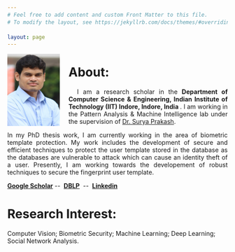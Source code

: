 ```yaml
---
# Feel free to add content and custom Front Matter to this file.
# To modify the layout, see https://jekyllrb.com/docs/themes/#overriding-theme-defaults

layout: page
---
```


<img style="float: left; width: 120px; height: 165px; padding-right: 20px;" alt="" src="pictures/vivek.jpg"> 

# About: #
<p style='text-align: justify;'>&nbsp; I am a research scholar in the <b> Department of Computer Science &amp; Engineering, Indian Institute of Technology (IIT) Indore, Indore, India </b>. I am working in the Pattern Analysis & Machine Intelligence lab under the supervision of  <a href="http://www.iiti.ac.in/people/~surya/" target="_blank"> Dr. Surya Prakash</a>. </p>

<p style='text-align: justify;'>In my PhD thesis work, I am currently working in the area of biometric template protection. My work includes the development of secure and efficient techniques to protect the user template stored in the database as the databases are vulnerable to attack which can cause an identity theft of a user. Presently, I am working towards the developement of robust techniques to secure the fingerprint user template.</p>

<p>
    <a href="https://scholar.google.com/citations?user=K1iqoz8AAAAJ&hl=en" target="_blank" class="button"><b>Google Scholar</b></a>&nbsp;--&nbsp;
	<a href="https://dblp.uni-trier.de/pers/hd/b/Baghel:Vivek_Singh" target="_blank" class="button"><b>DBLP</b></a>
    &nbsp;--&nbsp;
	<a href="https://www.linkedin.com/in/vivek-singh-baghel-351a03120/" target="_blank" class="button"><b>Linkedin</b></a> <!-- &nbsp;--&nbsp;
	a href="https://vsbaghel.github.io/[2020_02_08]_CV_[Vivek_Singh_Baghel].pdf" target="_blank" class="button"><b>R&eacute;sum&eacute;</b></a-->
</p>

# Research Interest: #

Computer Vision; Biometric Security; Machine Learning; Deep Learning; Social Network Analysis.

<!--# Contact #

*Address:* <br> 
POD-1C, 203, Pattern Analysis & Machine Intelligence Lab,<br>
Department of Computer Science & Engineering,<br>
Indian Institute of Techonology Indore,<br>
Indore 453552, India.

*Email:* <br>
phd1801201005[AT]iiti[DOT]com[DOT]in; vsbaghel29[AT]gmail[DOT].com-->


